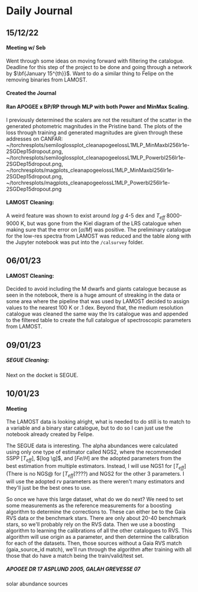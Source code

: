 # Daily Journal

## 15/12/22

#### Meeting w/ Seb
Went through some ideas on moving forward with filtering the catalogue. Deadline for this step of the project to be done and going through a network by $\bf{January 15^{th}}$. Want to do a similar thing to Felipe on the removing binaries from LAMOST.

#### Created the Journal

#### Ran APOGEE x BP/RP through MLP with both Power and MinMax Scaling.
I previously determined the scalers are not the resultant of the scatter in the generated photometric magnitudes in the Pristine band. The plots of the loss through training and generated magnitudes are given through these addresses on CANFAR: ~/torchresplots/semiloglossplot_cleanapogeelossL1MLP_MinMaxbl256lr1e-2SGDep15dropout.png, ~/torchresplots/semiloglossplot_cleanapogeelossL1MLP_Powerbl256lr1e-2SGDep15dropout.png, ~/torchresplots/magplots_cleanapogeelossL1MLP_MinMaxbl256lr1e-2SGDep15dropout.png, ~/torchresplots/magplots_cleanapogeelossL1MLP_Powerbl256lr1e-2SGDep15dropout.png

#### LAMOST Cleaning:
A weird feature was shown to exist around $log\ g$ 4-5 dex and $T_{eff}$ 8000-9000 K, but was gone from the Kiel diagram of the LRS catalogue when making sure that the error on $[\alpha /M]$ was positive. The preliminary catalogue for the low-res spectra from LAMOST was reduced and the table along with the Jupyter notebook was put into the `/calsurvey` folder.

## 06/01/23

#### LAMOST Cleaning:
Decided to avoid including the M dwarfs and giants catalogue because as seen in the notebook, there is a huge amount of streaking in the data or some area where the pipeline that was used by LAMOST decided to assign values to the nearest 100 K or .1 dex. Beyond that, the medium resolution catalogue was cleaned the same way the lrs catalogue was and appended to the filtered table to create the full catalogue of spectroscopic parameters from LAMOST.

## 09/01/23

##### SEGUE Cleaning:
Next on the docket is SEGUE.

## 10/01/23

#### Meeting
The LAMOST data is looking alright, what is needed to do still is to match to a variable and a binary star catalogue, but to do so I can just use the notebook already created by Felipe.

The SEGUE data is interesting. The alpha abundances were calculated using only one type of estimator called NGS2, where the recommended SSPP $[T_{eff}]$, $[log \g]$, and $[Fe /H]$ are the adopted parameters from the best estimation from multiple estimators. Instead, I will use NGS1 for $[T_{eff}]$ (There is no NGS@ for $[T_{eff}]$????) and NGS2 for the other 3 parameters. I will use the adopted rv parameters as there weren't many estimators and they'll just be the best ones to use.

So once we have this large dataset, what do we do next? We need to set some measurements as the reference measurements for a boosting algorithm to determine the corrections to. These can either be to the Gaia RVS data or the benchmark stars. There are only about 20-40 benchmark stars, so we'll probably rely on the RVS data. Then we use a boosting algorithm to learning the calibrations of all the other catalogues to RVS. This algorithm will use origin as a parameter, and then determine the calibration for each of the datasets. Then, those sources without a Gaia RVS match (gaia_source_id match), we'll run through the algorithm after training with all those that do have a match being the train/valid/test set.

##### APOGEE DR 17 ASPLUND 2005, GALAH GREVESSE 07
solar abundance sources